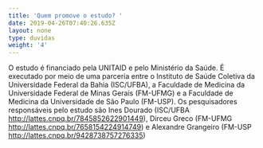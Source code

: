 ```yaml
---
title: 'Quem promove o estudo? '
date: 2019-04-26T07:40:26.635Z
layout: none
type: duvidas
weight: '4'
---
```

O estudo é financiado pela UNITAID e pelo Ministério da Saúde. É executado por meio de uma parceria entre o Instituto de Saúde Coletiva da Universidade Federal da Bahia (ISC/UFBA), a Faculdade de Medicina da Universidade Federal de Minas Gerais (FM-UFMG)  e a Faculdade de Medicina da Universidade de São Paulo (FM-USP). Os pesquisadores responsáveis pelo estudo são Ines Dourado (ISC/UFBA  http://lattes.cnpq.br/7845852622901449), Dirceu Greco (FM-UFMG http://lattes.cnpq.br/7658154224914749) e Alexandre Grangeiro (FM-USP http://lattes.cnpq.br/9428738757276335)
